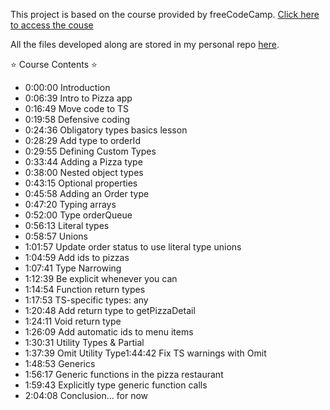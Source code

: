 This project is based on the course provided by freeCodeCamp.
[Click here to access the couse](https://www.youtube.com/watch?v=SpwzRDUQ1GI)

All the files developed along are stored in my personal repo [here](https://github.com/rebecaaras/fcc-typescript-course).

⭐️ Course Contents ⭐️

- 0:00:00 Introduction
- 0:06:39 Intro to Pizza app
- 0:16:49 Move code to TS
- 0:19:58 Defensive coding
- 0:24:36 Obligatory types basics lesson
- 0:28:29 Add type to orderId
- 0:29:55 Defining Custom Types
- 0:33:44 Adding a Pizza type
- 0:38:00 Nested object types
- 0:43:15 Optional properties
- 0:45:58 Adding an Order type
- 0:47:20 Typing arrays
- 0:52:00 Type orderQueue
- 0:56:13 Literal types
- 0:58:57 Unions
- 1:01:57 Update order status to use literal type unions
- 1:04:59 Add ids to pizzas
- 1:07:41 Type Narrowing
- 1:12:39 Be explicit whenever you can
- 1:14:54 Function return types
- 1:17:53 TS-specific types: any
- 1:20:48 Add return type to getPizzaDetail
- 1:24:11 Void return type
- 1:26:09 Add automatic ids to menu items
- 1:30:31 Utility Types & Partial
- 1:37:39 Omit Utility Type1:44:42 Fix TS warnings with Omit
- 1:48:53 Generics
- 1:56:17 Generic functions in the pizza restaurant
- 1:59:43 Explicitly type generic function calls
- 2:04:08 Conclusion... for now


